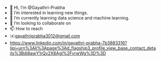 - 👋 Hi, I’m @Gayathri-Prabha
- 👀 I’m interested in learning new things.
- 🌱 I’m currently learning data science and machine learning.
- 💞️ I’m looking to collaborate on 
- 📫 How to reach
- ✉️gayathriprabha3012@gmail.com
- https://www.linkedin.com/in/gayathri-prabha-7b3883316?lipi=urn%3Ali%3Apage%3Ad_flagship3_profile_view_base_contact_details%3Bdi8awY1rQv2X8AgI%2FvrwWg%3D%3D


<!---
Gaythri-Prabha/Gaythri-Prabha is a ✨ special ✨ repository because its `README.md` (this file) appears on your GitHub profile.
You can click the Preview link to take a look at your changes.
--->
